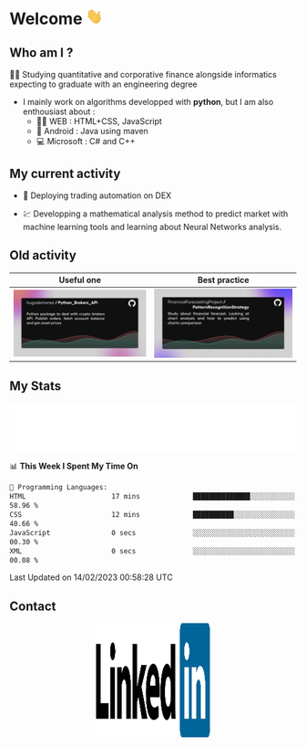 # Welcome <img src="assets/hello.gif" width="30px"/>


## Who am I ?

:man_student: Studying quantitative and corporative finance alongside informatics expecting to graduate with an engineering degree

*  I mainly work on algorithms developped with **python**, but I am also enthousiast about :
    * :man_technologist: WEB : HTML+CSS, JavaScript
    * :iphone: Android : Java using maven
    * :computer: Microsoft : C# and C++

## My current activity

* :rocket: Deploying trading automation on DEX

* :chart: Developping a mathematical analysis method to predict market with machine learning tools and learning about Neural Networks analysis.

## Old activity

| Useful one | Best practice|
| ------------- | ------------- |
| [![](assets/BrokerAPI.png)](https://github.com/hugodemenez/Python_Brokers_API)  | [![](assets/PatternRecognitionStrategy.png)](https://github.com/FinancialForecastingProject/PatternRecognitionStrategy.git)  |

## My Stats

<p align=center>
<img src="metrics.plugin.wakatime.svg" alt="Metrics">
</p>

<!--START_SECTION:waka-->
📊 **This Week I Spent My Time On** 

```text
💬 Programming Languages: 
HTML                     17 mins             ██████████████░░░░░░░░░░░   58.96 % 
CSS                      12 mins             ██████████░░░░░░░░░░░░░░░   40.66 % 
JavaScript               0 secs              ░░░░░░░░░░░░░░░░░░░░░░░░░   00.30 % 
XML                      0 secs              ░░░░░░░░░░░░░░░░░░░░░░░░░   00.08 % 

```


 Last Updated on 14/02/2023 00:58:28 UTC
<!--END_SECTION:waka-->

## Contact

<p align=center >
<a href="https://www.linkedin.com/in/hugo-demenez/"><img src="assets/linkedin.svg" alt="Linkedin_hugodemenez" height="200px" width="200px"/></a>
</p>
